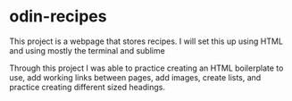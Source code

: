 # odin-recipes

This project is a webpage that stores recipes. I will set this up using HTML and using mostly the terminal and sublime 

Through this project I was able to practice creating an HTML boilerplate to use, add working links between pages, add images, create lists, and practice creating different sized headings.